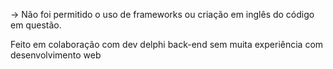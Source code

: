 -> Não foi permitido o uso de frameworks ou criação em inglês do código em questão.

Feito em colaboração com dev delphi back-end sem muita experiência com desenvolvimento web
